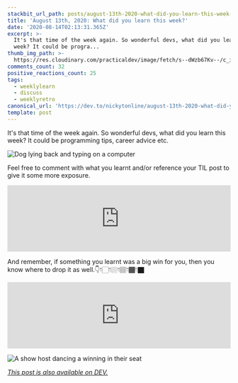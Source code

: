 ```yaml
---
stackbit_url_path: posts/august-13th-2020-what-did-you-learn-this-week-a9i
title: 'August 13th, 2020: What did you learn this week?'
date: '2020-08-14T02:13:31.365Z'
excerpt: >-
  It's that time of the week again. So wonderful devs, what did you learn this
  week? It could be progra...
thumb_img_path: >-
  https://res.cloudinary.com/practicaldev/image/fetch/s--dWzb67Kv--/c_imagga_scale,f_auto,fl_progressive,h_420,q_auto,w_1000/https://dev-to-uploads.s3.amazonaws.com/i/l6e8sdczf85s2vj1t6bw.png
comments_count: 32
positive_reactions_count: 25
tags:
  - weeklylearn
  - discuss
  - weeklyretro
canonical_url: 'https://dev.to/nickytonline/august-13th-2020-what-did-you-learn-this-week-a9i'
template: post
---
```


It's that time of the week again. So wonderful devs, what did you learn this week? It could be programming tips, career advice etc.

![Dog lying back and typing on a computer](https://media.giphy.com/media/wpoLqr5FT1sY0/giphy.gif)

Feel free to comment with what you learnt and/or reference your TIL post to give it some more exposure.


<iframe class="liquidTag" src="https://dev.to/embed/tag?args=todayilearned" style="border: 0; width: 100%;"></iframe>

And remember, if something you learnt was a big win for you, then you know where to drop it as well.👇👇🏻👇🏼👇🏽👇🏾👇🏿


<iframe class="liquidTag" src="https://dev.to/embed/link?args=https%3A%2F%2Fdev.to%2Fdevteam%2Fwhat-was-your-win-this-week-8cl" style="border: 0; width: 100%;"></iframe>


![A show host dancing a winning in their seat](https://media.giphy.com/media/l3q2Z6S6n38zjPswo/giphy.gif)

*[This post is also available on DEV.](https://dev.to/nickytonline/august-13th-2020-what-did-you-learn-this-week-a9i)*


<script>
const parent = document.getElementsByTagName('head')[0];
const script = document.createElement('script');
script.type = 'text/javascript';
script.src = 'https://cdnjs.cloudflare.com/ajax/libs/iframe-resizer/4.1.1/iframeResizer.min.js';
script.charset = 'utf-8';
script.onload = function() {
    window.iFrameResize({}, '.liquidTag');
};
parent.appendChild(script);
</script>    
